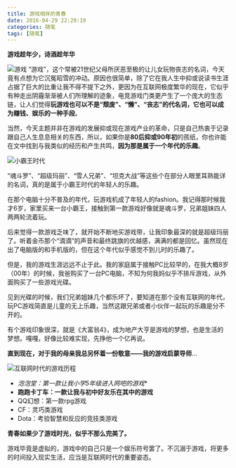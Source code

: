 ```yaml
---
title: 游戏相伴的青春
date: 2016-04-29 22:29:19
categories: 随笔
tags: [随笔]
---
```

**游戏趁年少，诗酒趁年华**

![游戏](http://huzerui.com/blog/img/post/2016-04-29-game-life-1.jpg)
“游戏”，这个常被21世纪父母所厌恶至极的让儿女玩物丧志的名词，今天竟有点想为它沉冤昭雪的冲动。原因也很简单，除了它在我人生中抑或说读书生涯占据了巨大的比重让我不得不提下之外，更因为在互联网极度繁华的现在，它似乎有种走出阴霾渐渐被人们所理解的迹象，电竞游戏门类更产生了一个庞大的生态链，让人们觉得**玩游戏也可以不是“颓废”、“懒”、“丧志”的代名词，它也可以成为赚钱、娱乐的一种手段**。

当然，今天主题并非在游戏的发展抑或现在游戏产业的革命，只是自己热衷于记录跟自己人生息息相关的东西，所以，如果你是**80后抑或90年初**的孩纸，你也许能在文中找到与我类似的经历和产生共鸣，**因为那是属于一个年代的乐趣**。

![小霸王时代](http://huzerui.com/blog/img/post/2016-04-29-game-life-2.jpg)

“魂斗罗”、“超级玛丽”、“雪人兄弟”、“坦克大战”等这些个在部分人眼里耳熟能详的名词，真的是属于小霸王时代的年轻人的乐趣。

在那个电脑十分不普及的年代，玩游戏机成了年轻人的fashion。我记得那时候我才6岁，家里买来一台小霸王，接触到第一款游戏好像就是魂斗罗，兄弟姐妹四人两两轮流着玩。

后来觉得一款游戏乏味了，就开始不断地买游戏带，让我印象最深的就是超级玛丽了。听着金币那个“滴滴”的声音和最终跳旗的优越感，满满的都是回忆。虽然现在出了电脑版的和手机版的，但在这个年代似乎感觉不到儿时的乐趣了。

但是，我的游戏生涯远远不止于此。我的家庭属于接触PC比较早的，在我大概8岁（00年）的时候，我爸购买了一台PC电脑，不知为何我妈似乎不排斥游戏，从外面购买了一些游戏光碟。

见到光碟的时候，我们兄弟姐妹几个都乐坏了，要知道在那个没有互联网的年代，玩PC游戏简直是儿童的无上乐趣，当然这跟兄弟或者小伙伴一起玩的乐趣是分不开的。

有个游戏印象很深，就是《大富翁4》，成为地产大亨是游戏的梦想，也是生活的梦想。嘎嘎，好像比较难实现，先挣他一个亿再说。

**直到现在，对于我的母亲我总另怀着一份敬意——我的游戏启蒙导师**...

![互联网时代的游戏历程](http://huzerui.com/blog/img/post/2016-04-29-game-life-3.jpg)

 - *泡泡堂：第一款让我小学5年级进入网吧的游戏**
 - **跑跑卡丁车：一款让我与初中好友乐在其中的游戏**
 - QQ幻想：第一款rpg游戏
 - CF：灵巧类游戏
 - Dota：考验智慧和反应的竞技类游戏

**青春如果少了游戏时光，似乎不那么完美了。**

游戏毕竟是虚拟的，游戏中的自己只是一个娱乐符号罢了。不沉溺于游戏，将更多的时间投入现实生活，应当是互联网时代的重要姿态。